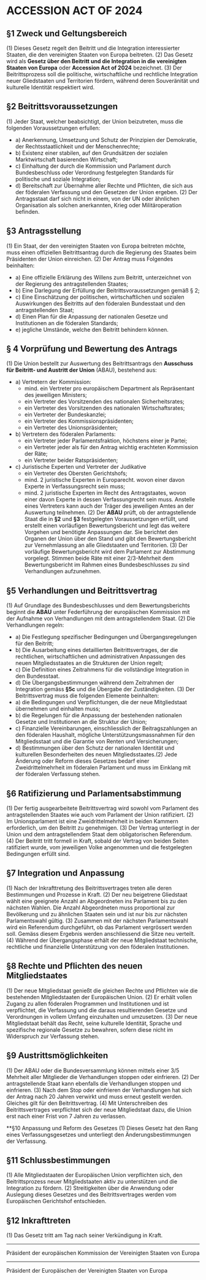# ACCESSION ACT OF 2024

## §1 Zweck und Geltungsbereich
(1) Dieses Gesetz regelt den Beitritt und die Integration interessierter Staaten, die den vereinigten Staaten von Europa beitreten.
(2) Das Gesetz wird als **Gesetz über den Beitritt und die Integration in die vereinigten Staaten von Europa** oder **Accession Act of 2024** bezeichnet.
(3) Der Beitrittsprozess soll die politische, wirtschaftliche und rechtliche Integration neuer Gliedstaaten und Territorien fördern, während deren Souveränität und kulturelle Identität respektiert wird.

## §2 Beitrittsvoraussetzungen
(1) Jeder Staat, welcher beabsichtigt, der Union beizutreten, muss die folgenden Voraussetzungen erfullen:
* a) Anerkennung, Umsetzung und Schutz der Prinzipien der Demokratie, der Rechtsstaatlichkeit und der Menschenrechte;
* b) Existenz einer stabilen, auf den Grundsätzen der sozialen Marktwirtschaft basierenden Wirtschaft;
* c) Einhaltung der durch die Kommission und Parlament durch Bundesbeschluss oder Verordnung festgelegten Standards für politische und soziale Integration;
* d) Bereitschaft zur Übernahme aller Rechte und Pflichten, die sich aus der föderalen Verfassung und den Gesetzen der Union ergeben.
(2) Der Antragsstaat darf sich nicht in einem, von der UN oder ähnlichen Organisation als solchen anerkannten, Krieg oder Militäroperation befinden. 

 ## §3 Antragsstellung
(1) Ein Staat, der den vereinigten Staaten von Europa beitreten möchte, muss einen offiziellen Beitrittsantrag durch die Regierung des Staates beim Präsidenten der Union einreichen.
(2) Der Antrag muss Folgendes beinhalten:
* a) Eine offizielle Erklärung des Willens zum Beitritt, unterzeichnet von der Regierung des antragstellenden Staates;
* b) Eine Darlegung der Erfüllung der Beitrittsvoraussetzungen gemäß § 2;
* c) Eine Einschätzung der politischen, wirtschaftlichen und sozialen Auswirkungen des Beitritts auf den föderalen Bundesstaat und den antragstellenden Staat;
* d) Einen Plan für die Anpassung der nationalen Gesetze und Institutionen an die föderalen Standards;
* e) jegliche Umstände, welche den Beitritt behindern können.

## § 4 Vorprüfung und Bewertung des Antrags
(1) Die Union bestellt zur Auswertung des Beitrittsantrags den **Ausschuss für Beitritt- und Austritt der Union** (ABAU), bestehend aus:
* a) Vertretern der Kommission:
   *   mind. ein Vertreter pro europäischem Department als Repräsentant des jeweiligen Ministers;
   *   ein Vertreter des Vorsitzenden des nationalen Sicherheitsrates;
   *   ein Vertreter des Vorsitzenden des nationalen Wirtschaftsrates;
   *   ein Vertreter der Bundeskanzlei;
   *   ein Vertreter des Kommissionspräsidenten;
   *   ein Vertreter des Unionspräsidenten;
* b) Vertretern des föderalen Parlaments:
   *  ein Vertreter jeder Parlamentsfraktion, höchstens einer je Partei;
   *  ein Vertreter jeder als für den Antrag wichtig erachteten Kommission der Räte;
   *  ein Vertreter beider Ratspräsidenten;
* c) Juristische Experten und Vertreter der Judikative
   *  ein Vertreter des Obersten Gerichtshofs;
   *  mind. 2 juristische Experten in Europarecht. wovon einer davon Experte in Verfassungsrecht sein muss;
   *  mind. 2 juristische Experten im Recht des Antragstaates, wovon einer davon Experte in dessen Verfassungrecht sein muss. 
    Anstelle eines Vertreters kann auch der Träger des jeweiligen Amtes an der Auswertung teilnehmen.
(2) Der **ABAU** prüft, ob der antragstellende Staat die in **§2** und **§3** festgelegten Voraussetzungen erfüllt, und erstellt einen vorläufigen Bewertungsbericht und legt das weitere Vorgehen und benötigte Anpassungen dar. Sie berichtet den Organen der Union über den Stand und gibt den Bewertungsbericht zur Vernehmlassung an alle Gliedstaaten und Territorien.
(3) Der vorläufige Bewertungsbericht wird dem Parlament zur Abstimmung vorgelegt. Stimmen beide Räte mit einer 2/3-Mehrheit dem Bewertungsbericht im Rahmen eines Bundesbeschlusses zu sind Verhandlungen aufzunehmen.

## §5 Verhandlungen und Beitrittsvertrag
(1) Auf Grundlage des Bundesbeschlusses und dem Bewertungsberichts beginnt die **ABAU** unter Federführung der europäischen Kommission mit der Aufnahme von Verhandlungen mit dem antragstellendem Staat.
(2) Die Verhandlungen regeln:
* a) Die Festlegung spezifischer Bedingungen und Übergangsregelungen für den Beitritt;
* b) Die Ausarbeitung eines detaillierten Beitrittsvertrages, der die rechtlichen, wirtschaftlichen und administrativen Anpassungen des neuen Mitgliedsstaates an die Strukturen der Union regelt;
* c) Die Definition eines Zeitrahmens für die vollständige Integration in den Bundesstaat.
* d) Die Übergangsbestimmungen während dem Zeitrahmen der Integration gemäss **§5c** und die Übergabe der Zuständigkeiten.
(3) Der Beitrittsvertrag muss die folgenden Elemente beinhalten:
* a) die Bedingungen und Verpflichtungen, die der neue Mitgliedstaat übernehmen und einhalten muss;
* b) die Regelungen für die Anpassung der bestehenden nationalen Gesetze und Institutionen an die Struktur der Union;
* c) Finanzielle Vereinbarungen, einschliesslich der Beitragszahlungen an den föderalen Haushalt, mögliche Unterstützungsmassnahmen für den Mitgliedsstaat und die Garantie von Renten und Versicherungen;
* d) Bestimmungen über den Schutz der nationalen Identität und kulturellen Besonderheiten des neuen Mitgliedsstaates.(2) Jede Änderung oder Reform dieses Gesetzes bedarf einer Zweidrittelmehrheit im föderalen Parlament und muss im Einklang mit der föderalen Verfassung stehen.

## §6 Ratifizierung und Parlamentsabstimmung
(1) Der fertig ausgearbeitete Beitrittsvertrag wird sowohl vom Parlament des antragstellenden Staates wie auch vom Parlament der Union ratifiziert.
(2) Im Unionsparlament ist eine Zweidrittelmehrheit in beiden Kammern erforderlich, um den Beitritt zu genehmigen.
(3) Der Vertrag unterliegt in der Union und dem antragstellendem Staat dem obligatorischen Referendum.
(4) Der Beitritt tritt formell in Kraft, sobald der Vertrag von beiden Seiten ratifiziert wurde, vom jeweiligen Volke angenommen und die festgelegten Bedingungen erfüllt sind. 

## §7 Integration und Anpassung
(1) Nach der Inkrafttretung des Beitrittsvertrages treten alle deren Bestimmungen und Prozesse in Kraft.
(2) Der neu beigetrene Gliedstaat wählt eine geeignete Anzahl an Abgeordneten ins Parlament bis zu den nächsten Wahlen. Die Anzahl Abgeordneten muss proportional zur Bevölkerung und zu ähnlichen Staaten sein und ist nur bis zur nächsten Parlamentswahl gültig. 
(3) Zusammen mit der nächsten Parlamentswahl wird ein Referendum durchgeführt, ob das Parlament vergrössert werden soll. Gemäss diesem Ergebnis werden anschliessend die Sitze neu verteilt.
(4) Während der Übergangsphase erhält der neue Mitgliedstaat technische, rechtliche und finanzielle Unterstützung von den föderalen Institutionen.

## §8 Rechte und Pflichten des neuen Mitgliedstaates
(1) Der neue Mitgliedstaat genießt die gleichen Rechte und Pflichten wie die bestehenden Mitgliedstaaten der Europäischen Union.
(2) Er erhält vollen Zugang zu allen föderalen Programmen und Institutionen und ist verpflichtet, die Verfassung und die daraus resultierenden Gesetze und Verordnungen in vollem Umfang einzuhalten und umzusetzen.
(3) Der neue Mitgliedstaat behält das Recht, seine kulturelle Identität, Sprache und spezifische regionale Gesetze zu bewahren, sofern diese nicht im Widerspruch zur Verfassung stehen.

## §9 Austrittsmöglichkeiten
(1) Der ABAU oder die Bundesversammlung können mittels einer 3/5 Mehrheit aller Mitglieder die Verhandlungen stoppen oder einfrieren.
(2) Der antragstellende Staat kann ebenfalls die Verhandlungen stoppen und einfrieren.
(3) Nach dem Stop oder einfrieren der Verhandlungen hat sich der Antrag nach 20 Jahren verwirkt und muss erneut gestellt werden. Gleiches gilt für den Beitrittsvertrag.
(4) Mit Unterschreiben des Beitrittsvertrages verpflichtet sich der neue Mitgliedstaat dazu, die Union erst nach einer Frist von 7 Jahren zu verlassen.

**§10 Anpassung und Reform des Gesetzes
(1) Dieses Gesetz hat den Rang eines Verfassungsgesetzes und unterliegt den Änderungsbestimmungen der Verfassung.

## §11 Schlussbestimmungen
(1) Alle Mitgliedstaaten der Europäischen Union verpflichten sich, den Beitrittsprozess neuer Mitgliedstaaten aktiv zu unterstützen und die Integration zu fördern.
(2) Streitigkeiten über die Anwendung oder Auslegung dieses Gesetzes und des Beitrittsvertrages werden vom Europäischen Gerichtshof entschieden.

## §12 Inkrafttreten
(1) Das Gesetz tritt am Tag nach seiner Verkündigung in Kraft.

_________________________________
Präsident der europäischen Kommission der Vereinigten Staaten von Europa


_________________________________
Präsident der Europäischen der Vereinigten Staaten von Europa

